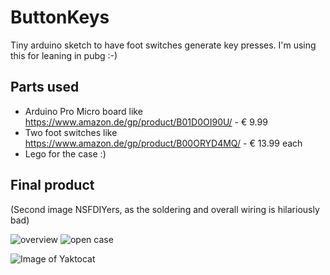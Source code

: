 # ButtonKeys
Tiny arduino sketch to have foot switches generate key presses. I'm using this for leaning in pubg :-)

## Parts used
 * Arduino Pro Micro board like https://www.amazon.de/gp/product/B01D0OI90U/ - € 9.99
 * Two foot switches  like https://www.amazon.de/gp/product/B00ORYD4MQ/ - € 13.99 each
 * Lego for the case :)

## Final product
(Second image NSFDIYers, as the soldering and overall wiring is hilariously bad)

![overview](https://i.imgur.com/pltB6Se.jpg)
![open case](https://i.imgur.com/De2ME7T.jpg)

![Image of Yaktocat](https://octodex.github.com/images/yaktocat.png)
